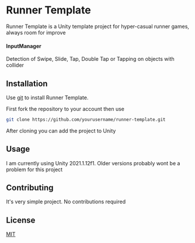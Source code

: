 # Runner Template

Runner Template is a Unity template project for hyper-casual runner games, always room for improve

#### InputManager
 
Detection of Swipe, Slide, Tap, Double Tap or Tapping on objects with collider 

## Installation

Use [git](https://git-scm.com/downloads) to install Runner Template.

First fork the repository to your account then use
```bash
git clone https://github.com/yourusername/runner-template.git
```
After cloning you can add the project to Unity

## Usage

I am currently using Unity 2021.1.12f1. Older versions probably wont be a problem for this project

## Contributing
It's very simple project. No contributions required

## License
[MIT](https://choosealicense.com/licenses/mit/)